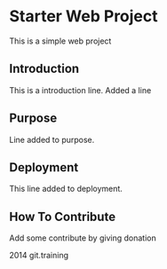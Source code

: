 # Starter Web Project
This is a simple web project
## Introduction
  This is a introduction line. Added a line
## Purpose 
   Line added to purpose.
## Deployment
This line added to deployment.
## How To Contribute
 Add some contribute by giving donation
 
2014 git.training
 